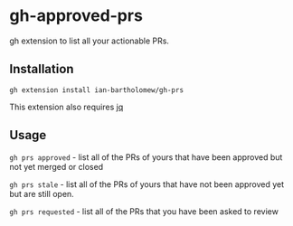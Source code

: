 # gh-approved-prs
gh extension to list all your actionable PRs.

## Installation
`gh extension install ian-bartholomew/gh-prs`

This extension also requires [jq](https://stedolan.github.io/jq/)

## Usage
`gh prs approved` - list all of the PRs of yours that have been approved but
not yet merged or closed

`gh prs stale` - list all of the PRs of yours that have not been approved yet
but are still open.

`gh prs requested` - list all of the PRs that you have been asked to review
